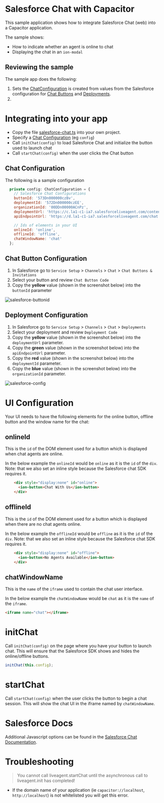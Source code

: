 # Salesforce Chat with Capacitor

This sample application shows how to integrate Salesforce Chat (web) into a Capacitor application.

The sample shows:
- How to indicate whether an agent is online to chat
- Displaying the chat in an `ion-modal`

## Reviewing the sample
The sample app does the following:
1. Sets the [ChatConfiguration](https://github.com/dtarnawsky/salesforce-chat/blob/ba4a5e899be71cac52864417ba2fba19c39c6745/src/app/tab1/tab1.page.ts#L14) is created from values from the Salesforce configuration for [Chat Buttons](#chat-button-configuration) and [Deployments](#deployment-configuration).
2. 


# Integrating into your app
- Copy the file [salesforce-chat.ts](src/app/salesforce-chat.ts) into your own project.
- Specify a [Chat Configuration](#chat-configuration) (eg `config`)
- Call `initChat(config)` to load Salesforce Chat and initialize the button used to launch chat
- Call `startChat(config)` when the user clicks the Chat button


## Chat Configuration
The following is a sample configuration
```js
  private config: ChatConfiguration = {
    // Salesforce Chat Configurations
    buttonId: '573Dn000000czBv',
    deploymentId: '572Dn000000czEE',
    organizationId: '00DDn00000ACnPz',
    deploymentUrl: 'https://c.la1-c1-ia7.salesforceliveagent.com/content/g/js/56.0/deployment.js',
    apiEndpointUrl: 'https://d.la1-c1-ia7.salesforceliveagent.com/chat',

    // Ids of elements in your UI
    onlineId: 'online',
    offlineId: 'offline',
    chatWindowName: 'chat'
  };
```

## Chat Button Configuration
1. In Salesforce go to `Service Setup` > `Channels` > `Chat` > `Chat Buttons & Invitations`
2. Select your button and review `Chat Button Code`
3. Copy the **yellow** value (shown in the screenshot below) into the `buttonId` parameter

![salesforce-buttonid](https://user-images.githubusercontent.com/84595830/216216813-4b4975c0-f3e6-41c7-92ff-26de71198af7.png)

## Deployment Configuration
1. In Salesforce go to `Service Setup` > `Channels` > `Chat` > `Deployments`
2. Select your deployment and review `Deployment Code`
3. Copy the **yellow** value (shown in the screenshot below) into the `deploymentUrl` parameter.
4. Copy the **green** value (shown in the screenshot below) into the `apiEndpointUrl` parameter.
5. Copy the **red** value (shown in the screenshot below) into the `deploymentId` parameter.
6. Copy the **blue** value (shown in the screenshot below) into the `organizationId` parameter.

![salesforce-config](https://user-images.githubusercontent.com/84595830/216217613-148a8a2d-76a7-4417-8305-eaaf8b2605fd.png)

# UI Configuration

Your UI needs to have the following elements for the online button, offline button and the window name for the chat:

## onlineId
This is the `id` of the DOM element used for a button which is displayed when chat agents are online.

In the below example the `onlineId` would be `online` as it is the `id` of the `div`. Note: that we also set an inline style because the Salesforce chat SDK requires it.

```html
    <div style="display:none" id="online">
      <ion-button>Chat With Us</ion-button>
    </div>
```

## offlineId
This is the `id` of the DOM element used for a button which is displayed when there are no chat agents online.

In the below example the `offlineId` would be `offline` as it is the `id` of the `div`. Note: that we also set an inline style because the Salesforce chat SDK requires it.

```html
    <div style="display:none" id="offline">
      <ion-button>No Agents Available</ion-button>
    </div>
```

## chatWindowName
This is the `name` of the `iframe` used to contain the chat user interface.

In the below example the `chatWindowName` would be `chat` as it is the `name` of the `iframe`.
```html
<iframe name="chat"></iframe>
```

# initChat

Call `initChat(config)` on the page where you have your button to launch chat. This will ensure that the Salesforce SDK shows and hides the online/offline buttons.

```typescript
initChat(this.config);
```

# startChat
Call `startChat(config)` when the user clicks the button to begin a chat session. This will show the chat UI in the iframe named by `chatWindowName`.

# Salesforce Docs
Additional Javascript options can be found in the [Salesforce Chat Documentation](https://developer.salesforce.com/docs/atlas.en-us.live_agent_dev.meta/live_agent_dev/live_agent_launching_chat_request_API_startChatWithWindow.htm).

# Troubleshooting

> You cannot call liveagent.startChat until the asynchronous call to liveagent.init has completed!
- If the domain name of your application (ie `capacitor://localhost`, `http://localhost`) is not whitelisted you will get this error.
